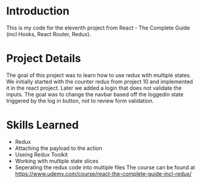 # Introduction
This is my code for the eleventh project from React - The Complete Guide (incl Hooks, React Router, Redux). 

# Project Details
The goal of this project was to learn how to use redux with multiple states. We initially started with the counter redux from project 10 and implemented it in the react project. Later we added a login that does not validate the inputs. The goal was to change the navbar based off the loggedin state triggered by the log in button, not to review form validation.

# Skills Learned
- Redux
- Attaching the payload to the action
- Useing Redux Toolkit
- Working with multiple state slices
- Seperating the redux code into multiple files
The course can be found at https://www.udemy.com/course/react-the-complete-guide-incl-redux/
